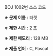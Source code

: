 BOJ 1002번 소스 코드

<b>※ 문제 이름</b> : 터렛

<b>※ 제한 시간</b> : 2 초

<b>※ 제한 메모리</b> : 128 MB

<b>※ 제출 언어</b> : C, Pascal